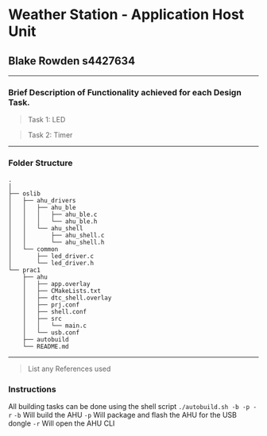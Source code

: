 # Weather Station - Application Host Unit
## Blake Rowden s4427634
---
### Brief Description of Functionality achieved for each Design Task.
> Task 1: LED

> Task 2: Timer
---
### Folder Structure
```
.
│     
├── oslib
│   ├── ahu_drivers
│   │   ├── ahu_ble
│   │   │   ├── ahu_ble.c
│   │   │   └── ahu_ble.h
│   │   └── ahu_shell
│   │       ├── ahu_shell.c
│   │       └── ahu_shell.h
│   └── common
│       ├── led_driver.c
│       └── led_driver.h
└── prac1
    ├── ahu
    │   ├── app.overlay
    │   ├── CMakeLists.txt
    │   ├── dtc_shell.overlay
    │   ├── prj.conf
    │   ├── shell.conf
    │   ├── src
    │   │   └── main.c
    │   └── usb.conf
    ├── autobuild
    └── README.md
```
---
>List any References used

### Instructions
All building tasks can be done using the shell script `./autobuild.sh -b -p -r`
`-b` Will build the AHU
`-p` Will package and flash the AHU for the USB dongle
`-r` Will open the AHU CLI 